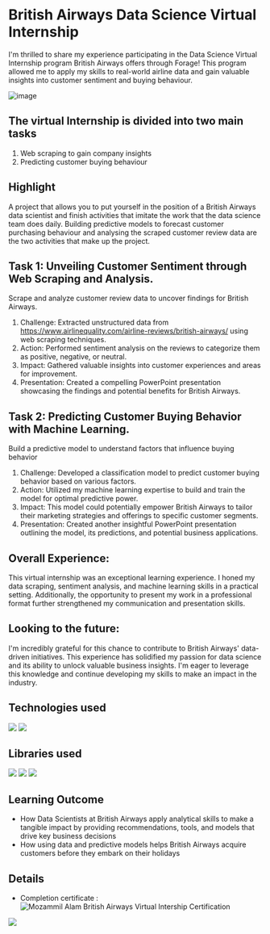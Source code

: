 # British Airways Data Science Virtual Internship

I'm thrilled to share my experience participating in the Data Science Virtual Internship program British Airways offers through Forage! This program allowed me to apply my skills to real-world airline data and gain valuable insights into customer sentiment and buying behaviour.


![image](https://github.com/prathmeshlonkar10/British-Airways-Data-Science-Virtual-Internship-Project/assets/66990159/bd586143-17bf-41b7-986c-c19bf29ae92b)

## The virtual Internship is divided into two main tasks 

1. Web scraping to gain company insights
2. Predicting customer buying behaviour

## Highlight
A project that allows you to put yourself in the position of a British Airways data scientist and finish activities that imitate the work that the data science team does daily. Building predictive models to forecast customer purchasing behaviour and analysing the scraped customer review data are the two activities that make up the project.



## Task 1: Unveiling Customer Sentiment through Web Scraping and Analysis.
Scrape and analyze customer review data to uncover findings for British Airways.
1. Challenge: Extracted unstructured data from https://www.airlinequality.com/airline-reviews/british-airways/ using web scraping techniques.
2. Action: Performed sentiment analysis on the reviews to categorize them as positive, negative, or neutral.
3. Impact: Gathered valuable insights into customer experiences and areas for improvement.
4. Presentation: Created a compelling PowerPoint presentation showcasing the findings and potential benefits for British Airways.


## Task 2: Predicting Customer Buying Behavior with Machine Learning.
Build a predictive model to understand factors that influence buying behavior
1. Challenge: Developed a classification model to predict customer buying behavior based on various factors.
2. Action: Utilized my machine learning expertise to build and train the model for optimal predictive power.
3. Impact: This model could potentially empower British Airways to tailor their marketing strategies and offerings to specific customer segments.
4. Presentation: Created another insightful PowerPoint presentation outlining the model, its predictions, and potential business applications.

## Overall Experience:
This virtual internship was an exceptional learning experience. I honed my data scraping, sentiment analysis, and machine learning skills in a practical setting. Additionally, the opportunity to present my work in a professional format further strengthened my communication and presentation skills.

## Looking to the future:
I'm incredibly grateful for this chance to contribute to British Airways' data-driven initiatives. This experience has solidified my passion for data science and its ability to unlock valuable business insights. I'm eager to leverage this knowledge and continue developing my skills to make an impact in the industry.

## Technologies used
![](https://img.shields.io/badge/Python-3776AB.svg?style=for-the-badge&logo=Python&logoColor=white)
![](https://img.shields.io/badge/Jupyter-F37626.svg?style=for-the-badge&logo=Jupyter&logoColor=white)


## Libraries used
![](https://img.shields.io/badge/pandas-150458.svg?style=for-the-badge&logo=pandas&logoColor=white)
![](https://img.shields.io/badge/scikitlearn-F7931E.svg?style=for-the-badge&logo=scikit-learn&logoColor=white)
![](https://camo.githubusercontent.com/58bfe5f46be0cf6c7d0b34f17a83ad69250fc9180ef95018eacfd283cdc61c10/68747470733a2f2f696d672e736869656c64732e696f2f62616467652f4d6174706c6f746c69622d3243324437323f7374796c653d666f722d7468652d6261646765266c6f676f3d6d6174706c6f746c6962266c6f676f436f6c6f723d7768697465)


## Learning Outcome
- How Data Scientists at British Airways apply analytical skills to make a tangible impact by providing recommendations, tools, and models that drive key business decisions
- How using data and predictive models helps British Airways acquire customers before they embark on their holidays


## Details
* Completion certificate :
![Mozammil Alam British Airways Virtual Intership Certification](https://github.com/user-attachments/assets/4c7ead1e-58b3-4ead-a593-dc8a64c42664)


      

![](https://img.shields.io/badge/British%20Airways-2E5C99.svg?style=for-the-badge&logo=British-Airways&logoColor=white)
